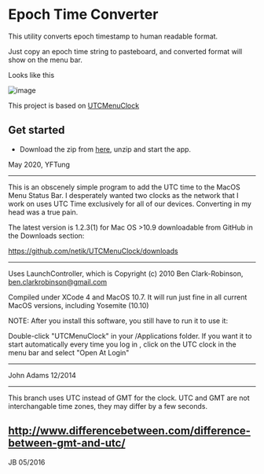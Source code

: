 # Epoch Time Converter

This utility converts epoch timestamp to human readable format.

Just copy an epoch time string to pasteboard, and converted format will show on the menu bar.

Looks like this

![image](https://user-images.githubusercontent.com/18486170/81291398-424f1b80-909c-11ea-9843-e1168750374e.png)

This project is based on [UTCMenuClock](https://github.com/netik/UTCMenuClock)


## Get started

* Download the zip from [here](https://github.com/YF-Tung/EpochTimeConverter/raw/master/downloads/EpochTimeConverter.app.zip),
unzip and start the app.

May 2020, YFTung


------
This is an obscenely simple program to add the UTC time to the MacOS
Menu Status Bar. I desperately wanted two clocks as the network that I
work on uses UTC Time exclusively for all of our devices. Converting
in my head was a true pain.

The latest version is 1.2.3(1) for Mac OS >10.9 downloadable from
GitHub in the Downloads section:

https://github.com/netik/UTCMenuClock/downloads

---
Uses LaunchController, which is Copyright (c) 2010 Ben Clark-Robinson, 
ben.clarkrobinson@gmail.com

Compiled under XCode 4 and MacOS 10.7. It will run just fine in all
current MacOS versions, including Yosemite (10.10)

NOTE: After you install this software, you still have to run it to use it:   

Double-click "UTCMenuClock" in your /Applications folder. If you want it to 
start automatically every time you log in , click on the UTC clock in the menu 
bar and select "Open At Login"

----
John Adams
12/2014

----
This branch uses UTC instead of GMT for the clock. UTC and GMT are not
interchangable time zones, they may differ by a few seconds.

http://www.differencebetween.com/difference-between-gmt-and-utc/
----
JB
05/2016

